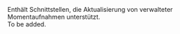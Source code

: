<Namespace Name="Microsoft.Azure.Management.Compute.Fluent.Snapshot.Update">
  <Docs>
    <summary>Enthält Schnittstellen, die Aktualisierung von verwalteter Momentaufnahmen unterstützt.</summary> 
    <remarks>To be added.</remarks>
  </Docs>
</Namespace>
